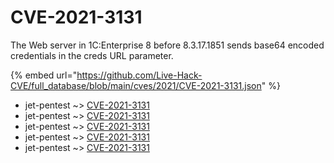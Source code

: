 # CVE-2021-3131

The Web server in 1C:Enterprise 8 before 8.3.17.1851 sends base64 encoded credentials in the creds URL parameter.

{% embed url="https://github.com/Live-Hack-CVE/full_database/blob/main/cves/2021/CVE-2021-3131.json" %}


* jet-pentest ~> [CVE-2021-3131](https://www.alice-snow.ru/2021/database/cve-2021-3131/cve-2021-3131-jet-pentest)
* jet-pentest ~> [CVE-2021-3131](https://www.alice-snow.ru/2021/database/cve-2021-3131/cve-2021-3131-jet-pentest)
* jet-pentest ~> [CVE-2021-3131](https://www.alice-snow.ru/2021/database/cve-2021-3131/cve-2021-3131-jet-pentest)
* jet-pentest ~> [CVE-2021-3131](https://www.alice-snow.ru/2021/database/cve-2021-3131/cve-2021-3131-jet-pentest)
* jet-pentest ~> [CVE-2021-3131](https://www.alice-snow.ru/2021/database/cve-2021-3131/cve-2021-3131-jet-pentest)